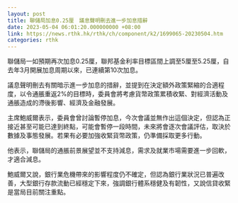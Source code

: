 ```yaml
---
layout: post
title: 聯儲局加息0.25厘　議息聲明刪去進一步加息措辭
date: 2023-05-04 06:01:20.000000000 +08:00
link: https://news.rthk.hk/rthk/ch/component/k2/1699065-20230504.htm
categories: rthk
---
```


聯儲局一如預期再次加息0.25厘，聯邦基金利率目標區間上調至5厘至5.25厘，自去年3月開展加息周期以來，已連續第10次加息。

議息聲明刪去有關暗示進一步加息的措辭，並提到在決定額外政策緊縮的合適程度，以令通脹重返2%的目標時，委員會將考慮貨幣政策累積收緊、對經濟活動及通脹造成的滯後影響、經濟及金融發展。

主席鮑威爾表示，委員會曾討論暫停加息，今次會議並無作出這個決定，但認為正接近甚至可能已達到終點，可能會暫停一段時間，未來將會逐次會議評估，取決於數據及事態發展。若果有必要加強收緊貨幣政策，仍準備採取更多行動。

他表示，聯儲局的通脹前景展望並不支持減息，需求及就業市場需要進一步回軟，才適合減息。

鮑威爾又說，銀行業危機帶來的影響程度仍不確定，但認為銀行業狀況已普遍改善，大型銀行存款流動已經穩定下來，強調銀行體系穩健及有韌性，又說信貸收緊是當局目前關注重點。
